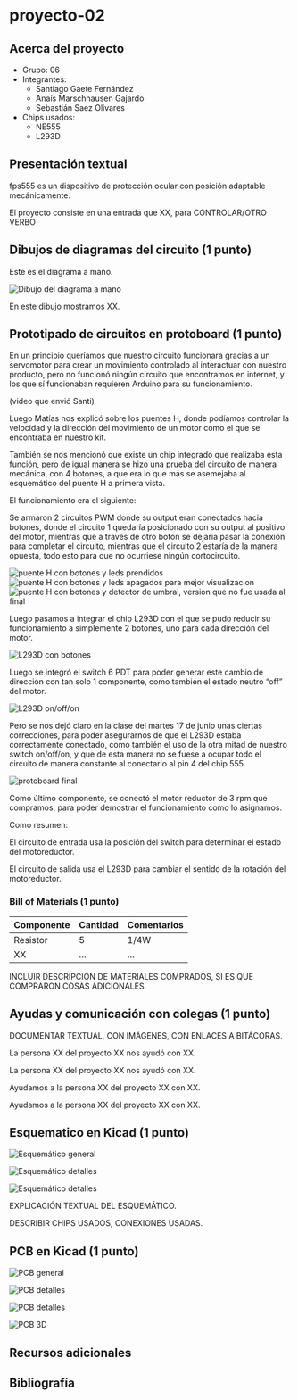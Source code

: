 # proyecto-02

## Acerca del proyecto

- Grupo: 06
- Integrantes:
  - Santiago Gaete Fernández
  - Anaís Marschhausen Gajardo
  - Sebastián Saez Olivares
- Chips usados:
  - NE555
  - L293D

## Presentación textual

fps555 es un dispositivo de protección ocular con posición adaptable mecánicamente.

El proyecto consiste en una entrada que XX, para CONTROLAR/OTRO VERBO

## Dibujos de diagramas del circuito (1 punto)

Este es el diagrama a mano.

![Dibujo del diagrama a mano](./imagenes/diagrama-mano.jpg)

En este dibujo mostramos XX.

## Prototipado de circuitos en protoboard (1 punto)

En un principio queríamos que nuestro circuito funcionara gracias a un servomotor para crear un movimiento controlado al interactuar con nuestro producto, pero no funcionó ningún circuito que encontramos en internet, y los que sí funcionaban requieren Arduino para su funcionamiento.

(video que envió Santi)

Luego Matías nos explicó sobre los puentes H, donde podíamos controlar la velocidad y la dirección del movimiento de un motor como el que se encontraba en nuestro kit.

También se nos mencionó que existe un chip integrado que realizaba esta función, pero de igual manera se hizo una prueba del circuito de manera mecánica, con 4 botones, a que era lo que más se asemejaba al esquemático del puente H a primera vista.

El funcionamiento era el siguiente:

Se armaron 2 circuitos PWM donde su output eran conectados hacia botones, donde el circuito 1 quedaría posicionado con su output al positivo del motor, mientras que a través de otro botón se dejaría pasar la conexión para completar el circuito, mientras que el circuito 2 estaría de la manera opuesta, todo esto para que no ocurriese ningún cortocircuito.

![puente H con botones y leds prendidos](./imagenes/puenteHbotones-1.jpg)
![puente H con botones y leds apagados para mejor visualizacion](./imagenes/puenteHbotones-2.jpg)
![puente H con botones y detector de umbral, version que no fue usada al final](./imagenes/puenteHbotones-3.jpg)

Luego pasamos a integrar el chip L293D con el que se pudo reducir su funcionamiento a simplemente 2 botones, uno para cada dirección del motor.

![L293D con botones](./imagenes/l293dBotones-2.jpg)

Luego se integró el switch 6 PDT para poder generar este cambio de dirección con tan solo 1 componente, como también el estado neutro “off” del motor.

![L293D on/off/on](./imagenes/l293dSwitch-1.jpg)

Pero se nos dejó claro en la clase del martes 17 de junio unas ciertas correcciones, para poder asegurarnos de que el L293D estaba correctamente conectado, como también el uso de la otra mitad de nuestro switch on/off/on, y que de esta manera no se fuese a ocupar todo el circuito de manera constante al conectarlo al pin 4 del chip 555.

![protoboard final](./imagenes/tme-grupo06-registro04.jpg)

Como último componente, se conectó el motor reductor de 3 rpm que compramos, para poder demostrar el funcionamiento como lo asignamos.

Como resumen:

El circuito de entrada usa la posición del switch para determinar el estado del motoreductor.

El circuito de salida usa el L293D para cambiar el sentido de la rotación del motoreductor.

### Bill of Materials (1 punto)

| Componente   | Cantidad | Comentarios     |
| ------------ | -------- | --------------- |
| Resistor     | 5        | 1/4W            |
| XX | ... | ...       |

INCLUIR DESCRIPCIÓN DE MATERIALES COMPRADOS, SI ES QUE COMPRARON COSAS ADICIONALES.

## Ayudas y comunicación con colegas (1 punto)

DOCUMENTAR TEXTUAL, CON IMÁGENES, CON ENLACES A BITÁCORAS.

La persona XX del proyecto XX nos ayudó con XX.

La persona XX del proyecto XX nos ayudó con XX.

Ayudamos a la persona XX del proyecto XX con XX.

Ayudamos a la persona XX del proyecto XX con XX.

## Esquematico en Kicad (1 punto)

![Esquemático general](./imagenes/esquematico-general.jpg)

![Esquemático detalles](./imagenes/esquematico-detalle-01.jpg)

![Esquemático detalles](./imagenes/esquematico-detalle-02.jpg)

EXPLICACIÓN TEXTUAL DEL ESQUEMÁTICO.

DESCRIBIR CHIPS USADOS, CONEXIONES USADAS.

## PCB en Kicad (1 punto)

![PCB general](./imagenes/pcb-general.jpg)

![PCB detalles](./imagenes/pcb-detalle-01.jpg)

![PCB detalles](./imagenes/pcb-detalle-02.jpg)

![PCB 3D](./imagenes/pcb-3d.jpg)

## Recursos adicionales

## Bibliografía
